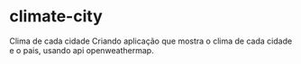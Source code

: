 # climate-city
Clima de cada cidade
Criando aplicação que mostra o clima de cada cidade e o pais, usando api openweathermap.
